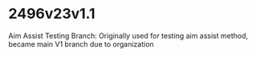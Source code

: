 # 2496v23v1.1
Aim Assist Testing Branch: Originally used for testing aim assist method, became main V1 branch due to organization
